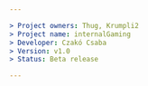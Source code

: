 ```yaml
---

> Project owners: Thug, Krumpli2
> Project name: internalGaming
> Developer: Czakó Csaba
> Version: v1.0
> Status: Beta release

---
```

